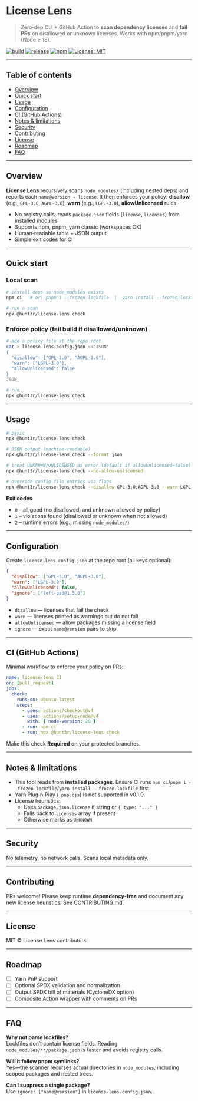 # License Lens

> Zero‑dep CLI + GitHub Action to **scan dependency licenses** and **fail PRs** on disallowed or unknown licenses. Works with npm/pnpm/yarn (Node ≥ 18).

[![build](https://img.shields.io/github/actions/workflow/status/hunt3r157/license-lens/ci.yml?branch=main&label=build)](https://github.com/hunt3r157/license-lens/actions/workflows/ci.yml)
[![release](https://img.shields.io/github/actions/workflow/status/hunt3r157/license-lens/release.yml?label=release)](https://github.com/hunt3r157/license-lens/actions/workflows/release.yml)
[![npm](https://img.shields.io/npm/v/%40hunt3r157%2Flicense-lens.svg)](https://www.npmjs.com/package/@hunt3r157/license-lens)
[![License: MIT](https://img.shields.io/badge/License-MIT-blue.svg)](LICENSE)

---

## Table of contents
- [Overview](#overview)
- [Quick start](#quick-start)
- [Usage](#usage)
- [Configuration](#configuration)
- [CI (GitHub Actions)](#ci-github-actions)
- [Notes & limitations](#notes--limitations)
- [Security](#security)
- [Contributing](#contributing)
- [License](#license)
- [Roadmap](#roadmap)
- [FAQ](#faq)

---

## Overview
**License Lens** recursively scans `node_modules/` (including nested deps) and reports each `name@version → license`. It then enforces your policy: **disallow** (e.g., `GPL-3.0`, `AGPL-3.0`), **warn** (e.g., `LGPL-3.0`), **allowUnlicensed** rules.

- No registry calls; reads `package.json` fields (`license`, `licenses`) from installed modules
- Supports npm, pnpm, yarn classic (workspaces OK)
- Human‑readable table + JSON output
- Simple exit codes for CI

---

## Quick start

### Local scan
```bash
# install deps so node_modules exists
npm ci   # or: pnpm i --frozen-lockfile  |  yarn install --frozen-lockfile

# run a scan
npx @hunt3r/license-lens check
```

### Enforce policy (fail build if disallowed/unknown)
```bash
# add a policy file at the repo root
cat > license-lens.config.json <<'JSON'
{
  "disallow": ["GPL-3.0", "AGPL-3.0"],
  "warn": ["LGPL-3.0"],
  "allowUnlicensed": false
}
JSON

# run
npx @hunt3r/license-lens check
```

---

## Usage
```bash
# basic
npx @hunt3r/license-lens check

# JSON output (machine-readable)
npx @hunt3r/license-lens check --format json

# treat UNKNOWN/UNLICENSED as error (default if allowUnlicensed=false)
npx @hunt3r/license-lens check --no-allow-unlicensed

# override config file entries via flags
npx @hunt3r/license-lens check --disallow GPL-3.0,AGPL-3.0 --warn LGPL-3.0
```

**Exit codes**
- `0` – all good (no disallowed, and unknown allowed by policy)
- `1` – violations found (disallowed or unknown when not allowed)
- `2` – runtime errors (e.g., missing `node_modules/`)

---

## Configuration
Create `license-lens.config.json` at the repo root (all keys optional):

```json
{
  "disallow": ["GPL-3.0", "AGPL-3.0"],
  "warn": ["LGPL-3.0"],
  "allowUnlicensed": false,
  "ignore": ["left-pad@1.3.0"]
}
```

- `disallow` — licenses that fail the check
- `warn` — licenses printed as warnings but do not fail
- `allowUnlicensed` — allow packages missing a license field
- `ignore` — exact `name@version` pairs to skip

---

## CI (GitHub Actions)
Minimal workflow to enforce your policy on PRs:

```yaml
name: license-lens CI
on: [pull_request]
jobs:
  check:
    runs-on: ubuntu-latest
    steps:
      - uses: actions/checkout@v4
      - uses: actions/setup-node@v4
        with: { node-version: 20 }
      - run: npm ci
      - run: npx @hunt3r/license-lens check
```

Make this check **Required** on your protected branches.

---

## Notes & limitations
- This tool reads from **installed packages**. Ensure CI runs `npm ci`/`pnpm i --frozen-lockfile`/`yarn install --frozen-lockfile` first.
- Yarn Plug‑n‑Play (`.pnp.cjs`) is not supported in v0.1.0.
- License heuristics:
  - Uses `package.json.license` if string or `{ type: "..." }`
  - Falls back to `licenses` array if present
  - Otherwise marks as `UNKNOWN`

---

## Security
No telemetry, no network calls. Scans local metadata only.

---

## Contributing
PRs welcome! Please keep runtime **dependency‑free** and document any new license heuristics. See [CONTRIBUTING.md](CONTRIBUTING.md).

---

## License
MIT © License Lens contributors

---

## Roadmap
- [ ] Yarn PnP support
- [ ] Optional SPDX validation and normalization
- [ ] Output SPDX bill of materials (CycloneDX option)
- [ ] Composite Action wrapper with comments on PRs

---

## FAQ
**Why not parse lockfiles?**  
Lockfiles don’t contain license fields. Reading `node_modules/**/package.json` is faster and avoids registry calls.

**Will it follow pnpm symlinks?**  
Yes—the scanner recurses actual directories in `node_modules`, including scoped packages and nested trees.

**Can I suppress a single package?**  
Use `ignore: ["name@version"]` in `license-lens.config.json`.
